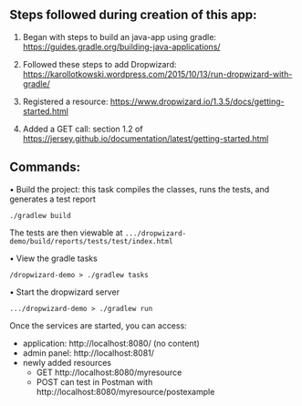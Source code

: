 ## Steps followed during creation of this app:

1. Began with steps to build an java-app using gradle: https://guides.gradle.org/building-java-applications/

2. Followed these steps to add Dropwizard: https://karollotkowski.wordpress.com/2015/10/13/run-dropwizard-with-gradle/

3. Registered a resource: https://www.dropwizard.io/1.3.5/docs/getting-started.html

4. Added a GET call: section 1.2 of https://jersey.github.io/documentation/latest/getting-started.html

## Commands:

• Build the project: this task compiles the classes, runs the tests, and generates a test report
```
./gradlew build
```
The tests are then viewable at `.../dropwizard-demo/build/reports/tests/test/index.html`

• View the gradle tasks
```
/dropwizard-demo > ./gradlew tasks
```

• Start the dropwizard server
```
.../dropwizard-demo > ./gradlew run
```
Once the services are started, you can access:
* application: http://localhost:8080/ (no content)
* admin panel: http://localhost:8081/
* newly added resources
  * GET http://localhost:8080/myresource
  * POST can test in Postman with http://localhost:8080/myresource/postexample